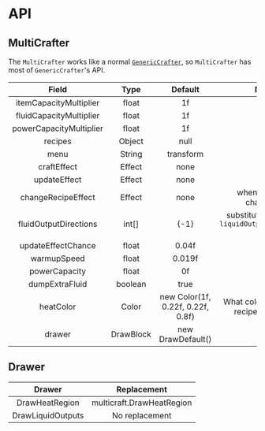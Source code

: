 # API

## MultiCrafter

The `MultiCrafter` works like a
normal [`GenericCrafter`](https://mindustrygame.github.io/wiki/modding/5-types/#genericcrafter),
so `MultiCrafter` has most of `GenericCrafter`'s API.

|          Field          |   Type    |              Default              |                                                      Note                                                       |
|:-----------------------:|:---------:|:---------------------------------:|:---------------------------------------------------------------------------------------------------------------:|
| itemCapacityMultiplier  |   float   |                1f                 |                                                                                                                 | 
| fluidCapacityMultiplier |   float   |                1f                 |                                                                                                                 |   
| powerCapacityMultiplier |   float   |                1f                 |                                                        ️                                                        |   
|         recipes         |  Object   |               null                |                                                        ️                                                        |   
|          menu           |  String   |             transform             |                                                        ️                                                        |   
|       craftEffect       |  Effect   |               none                |                                                        ️                                                        |   
|      updateEffect       |  Effect   |               none                |                                                        ️                                                        |   
|   changeRecipeEffect    |  Effect   |               none                |                 when recipe is changed.                                                       ️                 |   
|  fluidOutputDirections  |   int[]   |               {-1}                | substitute for vanilla `liquidOutputDirections`                                                               ️ |   
|   updateEffectChance    |   float   |               0.04f               |                                                        ️                                                        |   
|       warmupSpeed       |   float   |              0.019f               |                                                        ️                                                        |   
|      powerCapacity      |   float   |                0f                 |                                                        ️                                                        |   
|     dumpExtraFluid      |  boolean  |               true                |                                                        ️                                                        |   
|        heatColor        |   Color   | new Color(1f, 0.22f, 0.22f, 0.8f) |         What color of heat for recipe selector.                                                       ️         |   
|         drawer          | DrawBlock |         new DrawDefault()         |                                                        ️                                                        |   

## Drawer

|      Drawer       |        Replacement        |
|:-----------------:|:-------------------------:|
|  DrawHeatRegion   | multicraft.DrawHeatRegion |
| DrawLiquidOutputs |      No replacement       |